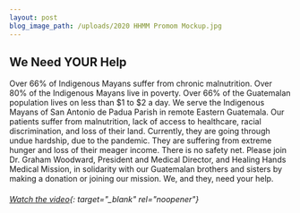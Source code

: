 ```yaml
---
layout: post
blog_image_path: /uploads/2020 HHMM Promom Mockup.jpg
---
```


## We Need YOUR Help

Over 66% of Indigenous Mayans suffer from chronic malnutrition. Over 80% of the Indigenous Mayans live in poverty. Over 66% of the Guatemalan population lives on less than $1 to $2 a day. We serve the Indigenous Mayans of San Antonio de Padua Parish in remote Eastern Guatemala. Our patients suffer from malnutrition, lack of access to healthcare, racial discrimination, and loss of their land. Currently, they are going through undue hardship, due to the pandemic. They are suffering from extreme hunger and loss of their meager income. There is no safety net. Please join Dr. Graham Woodward, President and Medical Director, and Healing Hands Medical Mission, in solidarity with our Guatemalan brothers and sisters by making a donation or joining our mission. We, and they, need your help.

###### [Watch the video](https://youtu.be/qymj4XtKZzk){: target="_blank" rel="noopener"}